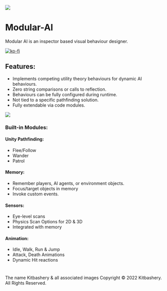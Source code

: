 ![](https://kitbashery.com/assets/images/kitbashery-github-banner.jpg)
# Modular-AI
Modular AI is an inspector based visual behaviour designer.

[![ko-fi](https://ko-fi.com/img/githubbutton_sm.svg)](https://ko-fi.com/S6S8EKDY5)

## Features:
* Implements competing utility theory behaviours for dynamic AI behaviours.
* Zero string comparisons or calls to reflection.
* Behaviours can be fully configured during runtime.
* Not tied to a specific pathfinding solution.
* Fully extendable via code modules.

![](https://kitbashery.com/assets/images/kitbashery-modular-ai-agent-component.jpg)

### Built-in Modules:

#### Unity Pathfinding:
* Flee/Follow
* Wander
* Patrol

#### Memory:
* Remember players, AI agents, or environment objects.
* Focus/target objects in memory
* Invoke custom events.

#### Sensors:
* Eye-level scans
* Physics Scan Options for 2D & 3D
* Integrated with memory

#### Animation:
* Idle, Walk, Run & Jump
* Attack, Death Animations
* Dynamic Hit reactions

# 
The name Kitbashery & all associated images Copyright &copy; 2022 Kitbashery. All Rights Reserved.
